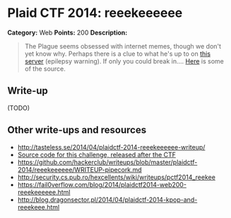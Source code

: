 # Plaid CTF 2014: reeekeeeeee

**Category:** Web
**Points:** 200
**Description:**

> The Plague seems obsessed with internet memes, though we don't yet know why. Perhaps there is a clue to what he's up to on [this server](http://54.82.251.203:8000/) (epilepsy warning). If only you could break in.... [Here](reekee-d45a5cec85c467ed9a21934b871a88d1.tar.bz2) is some of the source.

## Write-up

(TODO)

## Other write-ups and resources

* <http://tasteless.se/2014/04/plaidctf-2014-reeekeeeeee-writeup/>
* [Source code for this challenge, released after the CTF](https://github.com/pwning/plaidctf2014/tree/master/web/reekee)
* <https://github.com/hackerclub/writeups/blob/master/plaidctf-2014/reeekeeeeee/WRITEUP-pipecork.md>
* <http://security.cs.pub.ro/hexcellents/wiki/writeups/pctf2014_reekee>
* <https://fail0verflow.com/blog/2014/plaidctf2014-web200-reeekeeeeee.html>
* <http://blog.dragonsector.pl/2014/04/plaidctf-2014-kpop-and-reeekeee.html>
